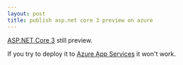 ```yaml
---
layout: post
title: publish asp.net core 3 preview on azure
---
```


[ASP.NET Core 3](https://devblogs.microsoft.com/dotnet/announcing-net-core-3-0-preview-6/) still preview.

If you try to deploy it to [Azure App Services](https://azure.microsoft.com/en-ca/services/app-service/) it won't work.
